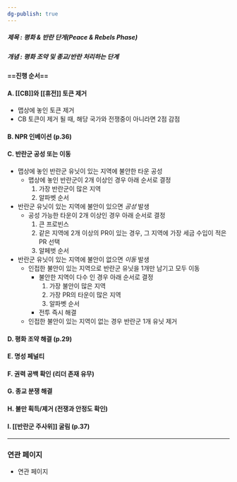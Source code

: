 ```yaml
---
dg-publish: true
---
```

##### 제목 : 평화 & 반란 단게(Peace & Rebels Phase)
##### 개념 :  평화 조약 및 종교/반란 처리하는 단계

#### ==진행 순서==

#### A. [[CB]]와 [[휴전]] 토큰 제거 
- 맵상에 놓인 토큰 제거
- CB 토큰이 제거 될 때, 해당 국가와 전쟁중이 아니라면 2점 감점

#### B. NPR 인베이션 (p.36)

#### C. 반란군 공성 또는 이동
- 맵상에 놓인 반란군 유닛이 있는 지역에 불안한 타운 공성
  - 맵상에 놓인 반란군이 2개 이상인 경우 아래 순서로 결정
     1. 가장 반란군이 많은 지역
     2. 알파벳 순서
- 반란군 유닛이 있는 지역에 불안이 있으면 *공성* 발생
  - 공성 가능한 타운이 2개 이상인 경우 아래 순서로 결정
    1. 큰 프로빈스
    2. 같은 지역에 2개 이상의 PR이 있는 경우, 그 지역에 가장 세금 수입이 적은 PR 선택
    3. 알페벗 순서
- 반란군 유닛이 있는 지역에 불안이 없으면 *이동* 발생
  - 인접한 불안이 있는 지역으로 반란군 유닛을 1개만 남기고 모두 이동
    - 불안한 지역이 다수 인 경우 아래 순서로 결정
        1. 가장 불안이 많은 지역
        2. 가장 PR의 타운이 많은 지역
        3. 알파벳 순서
    - 전투 즉시 해결
  - 인접한 불안이 있는 지역이 없는 경우 반란군 1개 유닛 제거

#### D. 평화 조약 해결 (p.29)

#### E. 명성 페널티

#### F. 권력 공백 확인 (리더 존재 유무)

#### G. 종교 분쟁 해결

#### H. 불만 획득/제거 (전쟁과 안정도 확인)

#### I. [[반란군 주사위]] 굴림 (p.37)

--- 
### 연관 페이지
- 연관 페이지
